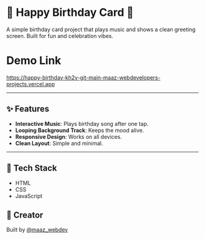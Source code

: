 # 🎂 Happy Birthday Card 🎵

A simple birthday card project that plays music and shows a clean greeting screen. Built for fun and celebration vibes.

# Demo Link
https://happy-birthday-kh2v-git-main-maaz-webdevelopers-projects.vercel.app

---

## ✨ Features
- **Interactive Music**: Plays birthday song after one tap.
- **Looping Background Track**: Keeps the mood alive.
- **Responsive Design**: Works on all devices.
- **Clean Layout**: Simple and minimal.

---

## 🧠 Tech Stack
- HTML
- CSS
- JavaScript


## 💖 Creator
Built by [@maaz_webdev](https://www.instagram.com/maaz_webdev)
